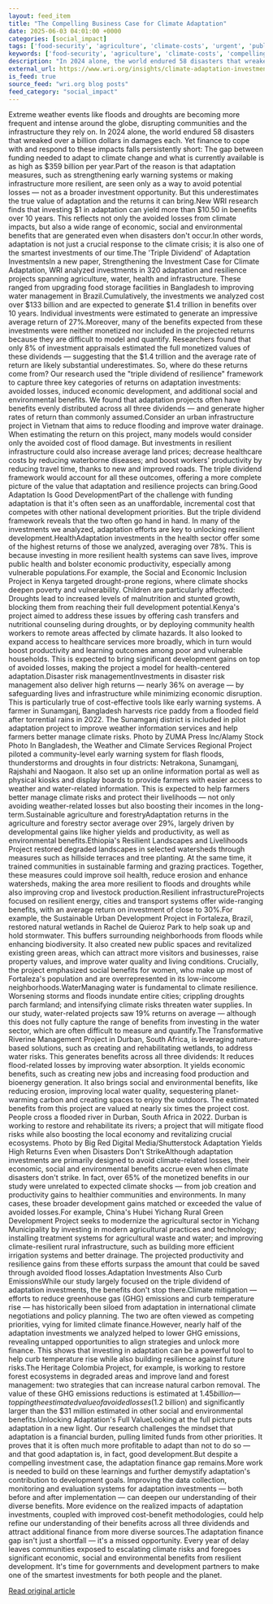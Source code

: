 ```yaml
---
layout: feed_item
title: "The Compelling Business Case for Climate Adaptation"
date: 2025-06-03 04:01:00 +0000
categories: [social_impact]
tags: ['food-security', 'agriculture', 'climate-costs', 'urgent', 'public-health', 'economic-impacts', 'climate-health', 'extreme-weather', 'year-2024', 'drought']
keywords: ['food-security', 'agriculture', 'climate-costs', 'compelling', 'urgent', 'public-health', 'case', 'business']
description: "In 2024 alone, the world endured 58 disasters that wreaked over a billion dollars in damages each"
external_url: https://www.wri.org/insights/climate-adaptation-investment-case
is_feed: true
source_feed: "wri.org blog posts"
feed_category: "social_impact"
---
```


Extreme weather events like floods and droughts are becoming more frequent and intense around the globe, disrupting communities and the infrastructure they rely on. In 2024 alone, the world endured 58 disasters that wreaked over a billion dollars in damages each. Yet finance to cope with and respond to these impacts falls persistently short: The gap between funding needed to adapt to climate change and what is currently available is as high as $359 billion per year.Part of the reason is that adaptation measures, such as strengthening early warning systems or making infrastructure more resilient, are seen only as a way to avoid potential losses — not as a broader investment opportunity. But this underestimates the true value of adaptation and the returns it can bring.New WRI research finds that investing $1 in adaptation can yield more than $10.50 in benefits over 10 years. This reflects not only the avoided losses from climate impacts, but also a wide range of economic, social and environmental benefits that are generated even when disasters don't occur.In other words, adaptation is not just a crucial response to the climate crisis; it is also one of the smartest investments of our time.The 'Triple Dividend' of Adaptation InvestmentsIn a new paper, Strengthening the Investment Case for Climate Adaptation, WRI analyzed investments in 320 adaptation and resilience projects spanning agriculture, water, health and infrastructure. These ranged from upgrading food storage facilities in Bangladesh to improving water management in Brazil.Cumulatively, the investments we analyzed cost over $133 billion and are expected to generate $1.4 trillion in benefits over 10 years. Individual investments were estimated to generate an impressive average return of 27%.Moreover, many of the benefits expected from these investments were neither monetized nor included in the projected returns because they are difficult to model and quantify. Researchers found that only 8% of investment appraisals estimated the full monetized values of these dividends — suggesting that the $1.4 trillion and the average rate of return are likely substantial underestimates. So, where do these returns come from? Our research used the \"triple dividend of resilience\" framework to capture three key categories of returns on adaptation investments: avoided losses, induced economic development, and additional social and environmental benefits. We found that adaptation projects often have benefits evenly distributed across all three dividends — and generate higher rates of return than commonly assumed.Consider an urban infrastructure project in Vietnam that aims to reduce flooding and improve water drainage. When estimating the return on this project, many models would consider only the avoided cost of flood damage. But investments in resilient infrastructure could also increase average land prices; decrease healthcare costs by reducing waterborne diseases; and boost workers' productivity by reducing travel time, thanks to new and improved roads. The triple dividend framework would account for all these outcomes, offering a more complete picture of the value that adaptation and resilience projects can bring.Good Adaptation Is Good DevelopmentPart of the challenge with funding adaptation is that it's often seen as an unaffordable, incremental cost that competes with other national development priorities. But the triple dividend framework reveals that the two often go hand in hand. In many of the investments we analyzed, adaptation efforts are key to unlocking resilient development.HealthAdaptation investments in the health sector offer some of the highest returns of those we analyzed, averaging over 78%. This is because investing in more resilient health systems can save lives, improve public health and bolster economic productivity, especially among vulnerable populations.For example, the Social and Economic Inclusion Project in Kenya targeted drought-prone regions, where climate shocks deepen poverty and vulnerability. Children are particularly affected: Droughts lead to increased levels of malnutrition and stunted growth, blocking them from reaching their full development potential.Kenya's project aimed to address these issues by offering cash transfers and nutritional counseling during droughts, or by deploying community health workers to remote areas affected by climate hazards. It also looked to expand access to healthcare services more broadly, which in turn would boost productivity and learning outcomes among poor and vulnerable households. This is expected to bring significant development gains on top of avoided losses, making the project a model for health-centered adaptation.Disaster risk managementInvestments in disaster risk management also deliver high returns — nearly 36% on average — by safeguarding lives and infrastructure while minimizing economic disruption. This is particularly true of cost-effective tools like early warning systems. A farmer in Sunamganj, Bangladesh harvests rice paddy from a flooded field after torrential rains in 2022. The Sunamganj district is included in pilot adaptation project to improve weather information services and help farmers better manage climate risks. Photo by ZUMA Press Inc/Alamy Stock Photo In Bangladesh, the Weather and Climate Services Regional Project piloted a community-level early warning system for flash floods, thunderstorms and droughts in four districts: Netrakona, Sunamganj, Rajshahi and Naogaon. It also set up an online information portal as well as physical kiosks and display boards to provide farmers with easier access to weather and water-related information. This is expected to help farmers better manage climate risks and protect their livelihoods — not only avoiding weather-related losses but also boosting their incomes in the long-term.Sustainable agriculture and forestryAdaptation returns in the agriculture and forestry sector average over 29%, largely driven by developmental gains like higher yields and productivity, as well as environmental benefits.Ethiopia's Resilient Landscapes and Livelihoods Project restored degraded landscapes in selected watersheds through measures such as hillside terraces and tree planting. At the same time, it trained communities in sustainable farming and grazing practices. Together, these measures could improve soil health, reduce erosion and enhance watersheds, making the area more resilient to floods and droughts while also improving crop and livestock production.Resilient infrastructureProjects focused on resilient energy, cities and transport systems offer wide-ranging benefits, with an average return on investment of close to 30%.For example, the Sustainable Urban Development Project in Fortaleza, Brazil, restored natural wetlands in Rachel de Quieroz Park to help soak up and hold stormwater. This buffers surrounding neighborhoods from floods while enhancing biodiversity. It also created new public spaces and revitalized existing green areas, which can attract more visitors and businesses, raise property values, and improve water quality and living conditions. Crucially, the project emphasized social benefits for women, who make up most of Fortaleza's population and are overrepresented in its low-income neighborhoods.WaterManaging water is fundamental to climate resilience. Worsening storms and floods inundate entire cities; crippling droughts parch farmland; and intensifying climate risks threaten water supplies. In our study, water-related projects saw 19% returns on average — although this does not fully capture the range of benefits from investing in the water sector, which are often difficult to measure and quantify.The Transformative Riverine Management Project in Durban, South Africa, is leveraging nature-based solutions, such as creating and rehabilitating wetlands, to address water risks. This generates benefits across all three dividends: It reduces flood-related losses by improving water absorption. It yields economic benefits, such as creating new jobs and increasing food production and bioenergy generation. It also brings social and environmental benefits, like reducing erosion, improving local water quality, sequestering planet-warming carbon and creating spaces to enjoy the outdoors. The estimated benefits from this project are valued at nearly six times the project cost. People cross a flooded river in Durban, South Africa in 2022. Durban is working to restore and rehabilitate its rivers; a project that will mitigate flood risks while also boosting the local economy and revitalizing crucial ecosystems. Photo by Big Red Digital Media/Shutterstock Adaptation Yields High Returns Even when Disasters Don't StrikeAlthough adaptation investments are primarily designed to avoid climate-related losses, their economic, social and environmental benefits accrue even when climate disasters don't strike. In fact, over 65% of the monetized benefits in our study were unrelated to expected climate shocks — from job creation and productivity gains to healthier communities and environments. In many cases, these broader development gains matched or exceeded the value of avoided losses.For example, China's Hubei Yichang Rural Green Development Project seeks to modernize the agricultural sector in Yichang Municipality by investing in modern agricultural practices and technology; installing treatment systems for agricultural waste and water; and improving climate-resilient rural infrastructure, such as building more efficient irrigation systems and better drainage. The projected productivity and resilience gains from these efforts surpass the amount that could be saved through avoided flood losses.Adaptation Investments Also Curb EmissionsWhile our study largely focused on the triple dividend of adaptation investments, the benefits don't stop there.Climate mitigation — efforts to reduce greenhouse gas (GHG) emissions and curb temperature rise — has historically been siloed from adaptation in international climate negotiations and policy planning. The two are often viewed as competing priorities, vying for limited climate finance.However, nearly half of the adaptation investments we analyzed helped to lower GHG emissions, revealing untapped opportunities to align strategies and unlock more finance. This shows that investing in adaptation can be a powerful tool to help curb temperature rise while also building resilience against future risks.The Heritage Colombia Project, for example, is working to restore forest ecosystems in degraded areas and improve land and forest management: two strategies that can increase natural carbon removal. The value of these GHG emissions reductions is estimated at $1.45 billion — topping the estimated value of avoided losses ($1.2 billion) and significantly larger than the $31 million estimated in other social and environmental benefits.Unlocking Adaptation's Full ValueLooking at the full picture puts adaptation in a new light. Our research challenges the mindset that adaptation is a financial burden, pulling limited funds from other priorities. It proves that it is often much more profitable to adapt than not to do so — and that good adaptation is, in fact, good development.But despite a compelling investment case, the adaptation finance gap remains.More work is needed to build on these learnings and further demystify adaptation's contribution to development goals. Improving the data collection, monitoring and evaluation systems for adaptation investments — both before and after implementation — can deepen our understanding of their diverse benefits. More evidence on the realized impacts of adaptation investments, coupled with improved cost-benefit methodologies, could help refine our understanding of their benefits across all three dividends and attract additional finance from more diverse sources.The adaptation finance gap isn't just a shortfall — it's a missed opportunity. Every year of delay leaves communities exposed to escalating climate risks and foregoes significant economic, social and environmental benefits from resilient development. It's time for governments and development partners to make one of the smartest investments for both people and the planet.

[Read original article](https://www.wri.org/insights/climate-adaptation-investment-case)
